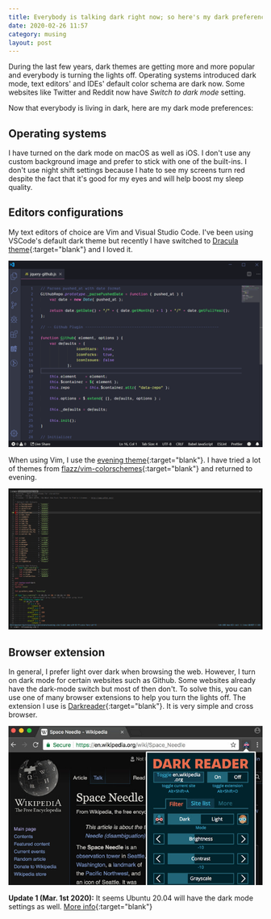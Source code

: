 ```yaml
---
title: Everybody is talking dark right now; so here's my dark preferences
date: 2020-02-26 11:57
category: musing
layout: post
---
```


During the last few years, dark themes are getting more and more popular and everybody is turning the lights off. Operating systems introduced dark mode, text editors' and IDEs' default color schema are dark now. Some websites like Twitter and Reddit now have _Switch to dark mode_ setting.

Now that everybody is living in dark, here are my dark mode preferences:

## Operating systems

I have turned on the dark mode on macOS as well as iOS. I don't use any custom background image and prefer to stick with one of the built-ins. I don't use night shift settings because I hate to see my screens turn red despite the fact that it's good for my eyes and will help boost my sleep quality.

## Editors configurations

My text editors of choice are Vim and Visual Studio Code. I've been using VSCode's default dark theme but recently I have switched to [Dracula theme](https://draculatheme.com/visual-studio-code/){:target="blank"} and I loved it.

!["Dracula theme screenshot"](/assets/images/dracula_theme_preview.png)

When using Vim, I use the [evening theme](http://vimcolors.com/308/evening/dark){:target="blank"}. I have tried a lot of themes from [flazz/vim-colorschemes](https://github.com/flazz/vim-colorschemes){:target="blank"} and returned to evening.

!["Vim evening theme screenshot"](/assets/images/vim_evening.png)

## Browser extension

In general, I prefer light over dark when browsing the web. However, I turn on dark mode for certain websites such as Github. Some websites already have the dark-mode switch but most of then don't. To solve this, you can use one of many browser extensions to help you turn the lights off. The extension I use is [Darkreader](https://darkreader.org/){:target="blank"}. It is very simple and cross browser.

![Darkreader browser extension](/assets/images/darkreader_screenshot.jpg)

**Update 1 (Mar. 1st 2020):** It seems Ubuntu 20.04 will have the dark mode settings as well. [More info](https://www.omgubuntu.co.uk/2020/02/dark-mode-setting-ubuntu-focal-fossa){:target="blank"}
